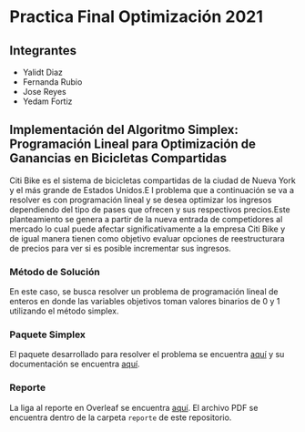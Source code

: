 # Practica Final Optimización 2021

## Integrantes

*  Yalidt Diaz
*  Fernanda Rubio
*  Jose Reyes
*  Yedam Fortiz

## Implementación del Algoritmo Simplex: Programación Lineal para Optimización de Ganancias en Bicicletas Compartidas

Citi Bike es el sistema de bicicletas compartidas de la ciudad de Nueva York y el más grande de Estados Unidos.E l problema que a continuación se va a resolver es con programación lineal  y se desea optimizar los ingresos dependiendo del tipo de pases que ofrecen y sus respectivos precios.Este planteamiento se genera a partir de la nueva entrada de competidores al mercado lo cual puede afectar significativamente a la empresa Citi Bike y de igual manera tienen como objetivo evaluar opciones de reestructurara de precios para ver si es posible incrementar sus ingresos.

### Método de Solución

En este caso, se busca resolver un problema de programación lineal de enteros en donde las variables objetivos toman valores binarios de $0$ y $1$ utilizando el método simplex. 

### Paquete Simplex

El paquete desarrollado para resolver el problema se encuentra [aquí](https://github.com/optimizacion-2-2021-1-gh-classroom/practica-1-segunda-parte-yefovar) y su documentación se encuentra [aquí](https://optimizacion-2-2021-1-gh-classroom.github.io/practica-1-segunda-parte-yefovar/index.html#).

### Reporte

La liga al reporte en Overleaf se encuentra [aquí](https://www.overleaf.com/read/mrqyqwnzksdb). El archivo PDF se encuentra dentro de la carpeta `reporte` de este repositorio. 
